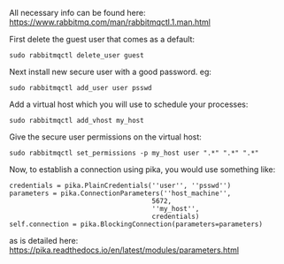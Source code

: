 All necessary info can be found here: https://www.rabbitmq.com/man/rabbitmqctl.1.man.html

First delete the guest user that comes as a default:

	sudo rabbitmqctl delete_user guest	
Next install new secure user with a good password. eg:

	sudo rabbitmqctl add_user user psswd
Add a virtual host which you will use to schedule your processes:

	sudo rabbitmqctl add_vhost my_host

Give the secure user permissions on the virtual host:

	sudo rabbitmqctl set_permissions -p my_host user ".*" ".*" ".*"

Now, to establish a connection using pika, you would use something like:

	credentials = pika.PlainCredentials(''user'', ''psswd'')
	parameters = pika.ConnectionParameters(''host_machine'',
                                        5672,
                                        ''my_host'',
                                        credentials)
	self.connection = pika.BlockingConnection(parameters=parameters)
as is detailed here: https://pika.readthedocs.io/en/latest/modules/parameters.html
